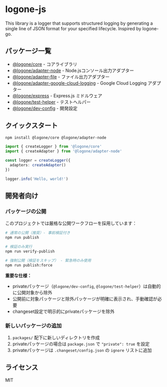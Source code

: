 # logone-js

This library is a logger that supports structured logging by generating a single line of JSON format for your specified lifecycle. Inspired by logone-go.

## パッケージ一覧

- [@logone/core](./packages/core) - コアライブラリ
- [@logone/adapter-node](./packages/adapter-node) - Node.jsコンソール出力アダプター
- [@logone/adapter-file](./packages/adapter-file) - ファイル出力アダプター
- [@logone/adapter-google-cloud-logging](./packages/adapter-google-cloud-logging) - Google Cloud Logging アダプター
- [@logone/express](./packages/express) - Express.js ミドルウェア
- [@logone/test-helper](./packages/test-helper) - テストヘルパー
- [@logone/dev-config](./packages/dev-config) - 開発設定

## クイックスタート

```bash
npm install @logone/core @logone/adapter-node
```

```typescript
import { createLogger } from '@logone/core'
import { createAdapter } from '@logone/adapter-node'

const logger = createLogger({
  adapters: createAdapter()
})

logger.info('Hello, world!')
```

## 開発者向け

### パッケージの公開

このプロジェクトでは厳格な公開ワークフローを採用しています：

```bash
# 通常の公開（推奨）- 事前検証付き
npm run publish

# 検証のみ実行
npm run verify-publish

# 強制公開（検証をスキップ） - 緊急時のみ使用
npm run publish:force
```

**重要な仕様：**
- privateパッケージ（`@logone/dev-config`, `@logone/test-helper`）は自動的に公開対象から除外
- 公開前に対象パッケージと除外パッケージが明確に表示され、手動確認が必要
- changeset設定で明示的にprivateパッケージを除外

### 新しいパッケージの追加

1. `packages/` 配下に新しいディレクトリを作成
2. privateパッケージの場合は `package.json` で `"private": true` を設定
3. privateパッケージは `.changeset/config.json` の `ignore` リストに追加

## ライセンス

MIT